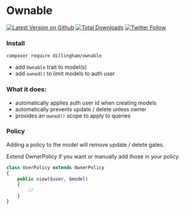 # Ownable
[![Latest Version on Github](https://img.shields.io/github/release/dillingham/ownable.svg?style=flat-square)](https://packagist.org/packages/dillingham/ownable)
[![Total Downloads](https://img.shields.io/packagist/dt/dillingham/ownable.svg?style=flat-square)](https://packagist.org/packages/dillingham/ownable) [![Twitter Follow](https://img.shields.io/twitter/follow/dillinghammm?color=%231da1f1&label=Twitter&logo=%231da1f1&logoColor=%231da1f1&style=flat-square)](https://twitter.com/dillinghammm)

### Install

```
composer require dillingham/ownable
```
- add `Ownable` trait to model(s)
- add `owned()` to limit models to auth user

### What it does:

- automatically applies auth user id when creating models
- automatically prevents update / delete unless owner
- provides an `owned()` scope to apply to queries

### Policy

Adding a policy to the model will remove update / delete gates.

Extend OwnerPolicy if you want or manually add those in your policy.

```php
class UserPolicy extends OwnerPolicy
{
    public view($user, $model)
    {
        //
    }
}
```